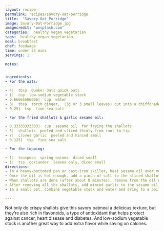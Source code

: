 ```yaml
---
layout: recipe
permalink: recipes/savory-oat-porridge
title:  "Savory Oat Porridge"
image: Savory-Oat-Porridge.jpg
imagecredit: "unsplash.com"
categories:  healthy vegan vegetarian
tags:  healthy vegan vegetarian
meal: breakfast
chef: foodwage
time: under 35 mins
servings: 1

notes:


ingredients:
- For the oats:

- 4|  tbsp  Quaker Oats quick oats
- 1|  cup  low-sodium vegetable stock
- 0.66666666666|  cup  water
- 3|  tbsp  torch ginger,  (3g or 3 small leaves) cut into a chiffonade
- 0.25|  tsp  fine sea salt

- For the fried shallots & garlic sesame oil:

- 0.33333333333|  cup  sesame oil  for frying the shallots
- 3|  shallots  peeled and sliced thinly from root to tip
- 7|  cloves garlic  peeled and minced small
- 0.125|  tsp  fine sea salt

- For the topping:

- 1|  teaspoon  spring onions  diced small
- 1|  tsp  coriander  leaves only, diced small
directions:
- In a heavy-bottomed pan or cast-iron skillet, heat sesame oil over medium heat until it gets quite bubbly. Throw in a slice of shallot to test the temperature. It should immediately start sizzling. If it doesn’t, heat the oil another minute or two.
- Once the oil is hot enough, add a pinch of salt to the sliced shallots and stir to mix. Do not salt the shallots too early as this will draw out their moisture and sweetness. Add shallots to hot sesame oil. Stir occasionally while keeping an eye on the shallots. You want the shallots to caramelize, crisp and turn a nice golden brown. While waiting, line a plate with paper towels.
- When shallots are done (after about 8 minutes), remove from the oil with a slotted ladle, tossing lightly to get rid of excess oil. Spread your shallots over the paper towel-lined plate to soak up the excess oil.
- After removing all the shallots, add minced garlic to the sesame oil. Stir occasionally to cook garlic until it has caramelized but not darkened, about 4–5 minutes. Remove garlic and sesame oil from the heat and let cool thoroughly before storing in an airtight jar.
- In a small pot, combine vegetable stock and water and bring to a boil over medium heat. Once the mixture is boiling, add in oats and stir to mix. Next, stir 2 tablespoons of torch flower into the oats. Cook according to packet instructions, stirring occasionally, or until the oats have absorbed most of the liquid. Before transferring your savory oats porridge into a bowl, give it a taste. Add a pinch of sea salt if necessary. Mix thoroughly.-   To complete your savory oat porridge, pour in a couple tablespoons of garlic sesame oil — don’t forget to scoop out that garlic first — and liberally toss in some spring onions, coriander, fried shallots and fresh torch ginger. Stir everything through or leave it as is and enjoy! Oat porridge is best served soon after cooking as the oats continue to absorb more liquid and become thicker as it rests.

---
```


Not only do crispy shallots give this savory oatmeal a delicious texture, but they’re also rich in flavonoids, a type of antioxidant that helps protect against cancer, heart disease and diabetes. And low-sodium vegetable stock is another great way to add extra flavor while saving on calories.